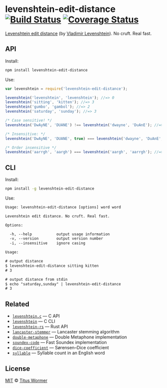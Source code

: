 # levenshtein-edit-distance [![Build Status][travis-badge]][travis] [![Coverage Status][codecov-badge]][codecov]

[Levenshtein edit distance][wiki] (by [Vladimir Levenshtein][vlad]).
No cruft.  Real fast.

## API

Install:

```bash
npm install levenshtein-edit-distance
```

Use:

```js
var levenshtein = require('levenshtein-edit-distance');

levenshtein('levenshtein', 'levenshtein'); //=> 0
levenshtein('sitting', 'kitten'); //=> 3
levenshtein('gumbo', 'gambol'); //=> 2
levenshtein('saturday', 'sunday'); //=> 3

/* Case sensitive! */
levenshtein('DwAyNE', 'DUANE') !== levenshtein('dwayne', 'DuAnE'); //=> true

/* Insensitive: */
levenshtein('DwAyNE', 'DUANE', true) === levenshtein('dwayne', 'DuAnE', true); //=> true

/* Order insensitive */
levenshtein('aarrgh', 'aargh') === levenshtein('aargh', 'aarrgh'); //=> true
```

## CLI

Install:

```sh
npm install -g levenshtein-edit-distance
```

Use:

```txt
Usage: levenshtein-edit-distance [options] word word

Levenshtein edit distance. No cruft. Real fast.

Options:

  -h, --help           output usage information
  -v, --version        output version number
  -i, --insensitive    ignore casing

Usage:

# output distance
$ levenshtein-edit-distance sitting kitten
# 3

# output distance from stdin
$ echo "saturday,sunday" | levenshtein-edit-distance
# 3
```

## Related

*   [`levenshtein.c`](https://github.com/wooorm/levenshtein.c)
    — C API
*   [`levenshtein`](https://github.com/wooorm/levenshtein)
    — C CLI
*   [`levenshtein-rs`](https://github.com/wooorm/levenshtein-rs)
    — Rust API
*   [`lancaster-stemmer`](https://github.com/words/lancaster-stemmer)
    — Lancaster stemming algorithm
*   [`double-metaphone`](https://github.com/words/double-metaphone)
    — Double Metaphone implementation
*   [`soundex-code`](https://github.com/words/soundex-code)
    — Fast Soundex implementation
*   [`dice-coefficient`](https://github.com/words/dice-coefficient)
    — Sørensen–Dice coefficient
*   [`syllable`](https://github.com/words/syllable)
    — Syllable count in an English word

## License

[MIT][license] © [Titus Wormer][author]

<!-- Definitions -->

[travis-badge]: https://img.shields.io/travis/words/levenshtein-edit-distance.svg

[travis]: https://travis-ci.org/words/levenshtein-edit-distance

[codecov-badge]: https://img.shields.io/codecov/c/github/words/levenshtein-edit-distance.svg

[codecov]: https://codecov.io/github/words/levenshtein-edit-distance

[license]: license

[author]: http://wooorm.com

[wiki]: http://en.wikipedia.org/wiki/Levenshtein_distance

[vlad]: http://en.wikipedia.org/wiki/Vladimir_Levenshtein

